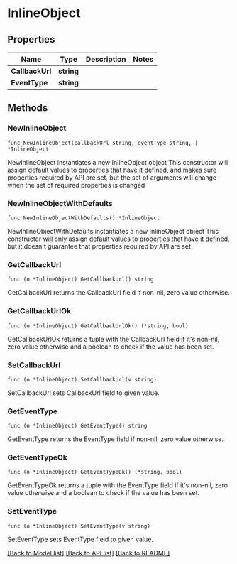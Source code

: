 # InlineObject

## Properties

Name | Type | Description | Notes
------------ | ------------- | ------------- | -------------
**CallbackUrl** | **string** |  | 
**EventType** | **string** |  | 

## Methods

### NewInlineObject

`func NewInlineObject(callbackUrl string, eventType string, ) *InlineObject`

NewInlineObject instantiates a new InlineObject object
This constructor will assign default values to properties that have it defined,
and makes sure properties required by API are set, but the set of arguments
will change when the set of required properties is changed

### NewInlineObjectWithDefaults

`func NewInlineObjectWithDefaults() *InlineObject`

NewInlineObjectWithDefaults instantiates a new InlineObject object
This constructor will only assign default values to properties that have it defined,
but it doesn't guarantee that properties required by API are set

### GetCallbackUrl

`func (o *InlineObject) GetCallbackUrl() string`

GetCallbackUrl returns the CallbackUrl field if non-nil, zero value otherwise.

### GetCallbackUrlOk

`func (o *InlineObject) GetCallbackUrlOk() (*string, bool)`

GetCallbackUrlOk returns a tuple with the CallbackUrl field if it's non-nil, zero value otherwise
and a boolean to check if the value has been set.

### SetCallbackUrl

`func (o *InlineObject) SetCallbackUrl(v string)`

SetCallbackUrl sets CallbackUrl field to given value.


### GetEventType

`func (o *InlineObject) GetEventType() string`

GetEventType returns the EventType field if non-nil, zero value otherwise.

### GetEventTypeOk

`func (o *InlineObject) GetEventTypeOk() (*string, bool)`

GetEventTypeOk returns a tuple with the EventType field if it's non-nil, zero value otherwise
and a boolean to check if the value has been set.

### SetEventType

`func (o *InlineObject) SetEventType(v string)`

SetEventType sets EventType field to given value.



[[Back to Model list]](../README.md#documentation-for-models) [[Back to API list]](../README.md#documentation-for-api-endpoints) [[Back to README]](../README.md)



